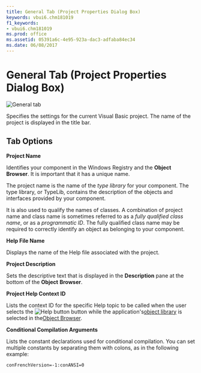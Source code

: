 ```yaml
---
title: General Tab (Project Properties Dialog Box)
keywords: vbui6.chm181019
f1_keywords:
- vbui6.chm181019
ms.prod: office
ms.assetid: 05391a6c-4e95-923a-dac3-adfaba84ec34
ms.date: 06/08/2017
---
```



# General Tab (Project Properties Dialog Box)


![General tab](images/avhdg006_ZA01201570.gif)



Specifies the settings for the current Visual Basic project. The name of the project is displayed in the title bar.

## Tab Options

 **Project Name**

Identifies your component in the Windows Registry and the **Object** **Browser**. It is important that it has a unique name.

The project name is the name of the  _type library_ for your component. The type library, or TypeLib, contains the description of the objects and interfaces provided by your component.

It is also used to qualify the names of classes. A combination of project name and class name is sometimes referred to as a  _fully qualified class name_, or as a _programmatic ID_. The fully qualified class name may be required to correctly identify an object as belonging to your component.

 **Help File Name**

Displays the name of the Help file associated with the project.

 **Project Description**

Sets the descriptive text that is displayed in the **Description** pane at the bottom of the **Object** **Browser**.

 **Project Help Context ID**

Lists the context ID for the specific Help topic to be called when the user selects the 
![Help button](images/but_help_ZA01201583.gif) button while the application's[object library](vbe-glossary.md) is selected in the[Object Browser](vbe-glossary.md).

 **Conditional Compilation Arguments**

Lists the constant declarations used for conditional compilation. You can set multiple constants by separating them with colons, as in the following example:

`conFrenchVersion=-1:conANSI=0`


